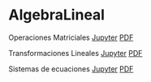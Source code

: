 # AlgebraLineal

Operaciones Matriciales [Jupyter](AL001.000_Op_matrices.ipynb) [PDF](AL001.000_Op_matrices.pdf)

Transformaciones Lineales [Jupyter](AL002.000_Tr_mat.ipynb) [PDF](AL002.000_Tr_mat.pdf)

Sistemas de ecuaciones [Jupyter](AL003.000_Sis_ecu.ipynb) [PDF](AL003.000_Sis_ecu.pdf)
